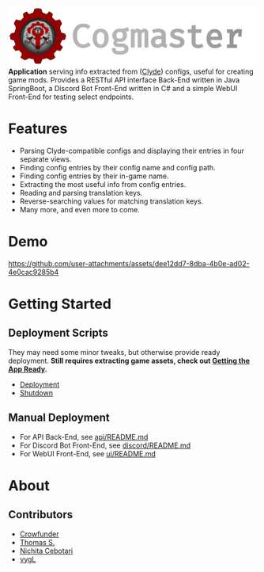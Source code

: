 ![banner](https://github.com/Crowfunder/Cogmaster/blob/main/assets/Cogmaster%20Banner.png?raw=true)<br>
**Application** serving info extracted from ([Clyde](https://github.com/threerings/clyde)) configs, useful for creating game mods. Provides a RESTful API interface Back-End written in Java SpringBoot, a Discord Bot Front-End written in C# and a simple WebUI Front-End for testing select endpoints.

# Features
- Parsing Clyde-compatible configs and displaying their entries in four separate views.
- Finding config entries by their config name and config path.
- Finding config entries by their in-game name.
- Extracting the most useful info from config entries.
- Reading and parsing translation keys.
- Reverse-searching values for matching translation keys.
- Many more, and even more to come.

# Demo



https://github.com/user-attachments/assets/dee12dd7-8dba-4b0e-ad02-4e0cac9285b4


# Getting Started
## Deployment Scripts
They may need some minor tweaks, but otherwise provide ready deployment. **Still requires extracting game assets, check out [Getting the App Ready](https://github.com/Crowfunder/Cogmaster/blob/main/api/README.md#getting-the-app-ready).**
- [Deployment](https://github.com/Crowfunder/Cogmaster/blob/main/deploy.sh)
- [Shutdown](https://github.com/Crowfunder/Cogmaster/blob/main/shutdown.sh)
## Manual Deployment
- For API Back-End, see [api/README.md](https://github.com/Crowfunder/Cogmaster/blob/main/api/README.md)
- For Discord Bot Front-End, see [discord/README.md](https://github.com/Crowfunder/Cogmaster/blob/main/discord/README.md)
- For WebUI Front-End, see [ui/README.md](https://github.com/Crowfunder/Cogmaster/blob/main/ui/README.md)

# About
## Contributors
- [Crowfunder](https://github.com/crowfunder)
- [Thomas S.](https://github.com/ellilglor)
- [Nichita Cebotari](https://github.com/nichitacebotari0)
- [vygL](https://github.com/vygL)
